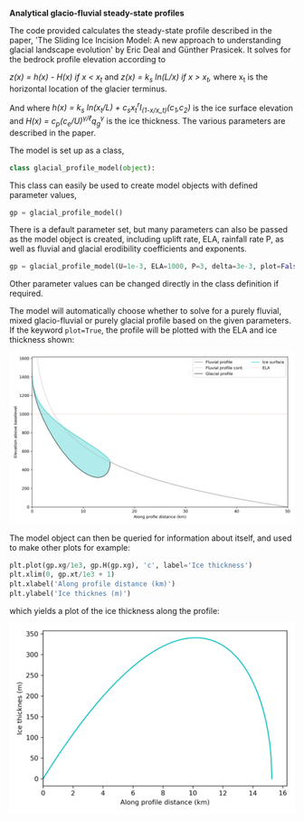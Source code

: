 __Analytical glacio-fluvial steady-state profiles__

The code provided calculates the steady-state profile described in the paper, 'The Sliding Ice Incision Model: A new approach to understanding glacial landscape evolution' by Eric Deal and Günther Prasicek. It solves for the bedrock profile elevation according to 

*z(x) = h(x) - H(x) if x < x<sub>t</sub>* and *z(x) = k<sub>s</sub> ln(L/x) if x > x<sub>t</sub>,* where x<sub>t</sub> is the horizontal location of the glacier terminus.

And where *h(x) =  k<sub>s</sub> ln(x<sub>t</sub>/L) + c<sub>s</sub>x<sub>t</sub><sup>r</sup>I<sub>(1-x/x_t)</sub>(c<sub>1</sub>,c<sub>2</sub>)* is the ice surface elevation and *H(x) = c<sub>p</sub>(c<sub>e</sub>/U)<sup>&gamma;/&ell;</sup>q<sub>g</sub><sup>&gamma;</sup>* is the ice thickness. The various parameters are described in the paper.

The model is set up as a class,
```PYTHON
class glacial_profile_model(object):
```
This class can easily be used to create model objects with defined parameter values,
```PYTHON
gp = glacial_profile_model()
```
There is a default parameter set, but many parameters can also be passed as the model object is created, including uplift rate, ELA, rainfall rate P, as well as fluvial and glacial erodibility coefficients and exponents.
```PYTHON
gp = glacial_profile_model(U=1e-3, ELA=1000, P=3, delta=3e-3, plot=False)
```
Other parameter values can be changed directly in the class definition if required.

The model will automatically choose whether to solve for a purely fluvial, mixed glacio-fluvial or purely glacial profile based on the given parameters. If the keyword `plot=True`, the profile will be plotted with the ELA and ice thickness shown:

<img src="fig1.png" alt="image1" width="600"/>


The model object can then be queried for information about itself, and used to make other plots for example:
```PYTHON
plt.plot(gp.xg/1e3, gp.H(gp.xg), 'c', label='Ice thickness')
plt.xlim(0, gp.xt/1e3 + 1)
plt.xlabel('Along profile distance (km)')
plt.ylabel('Ice thicknes (m)')
```
which yields a plot of the ice thickness along the profile:

<img src="fig3.png" alt="image1" width="600"/>
